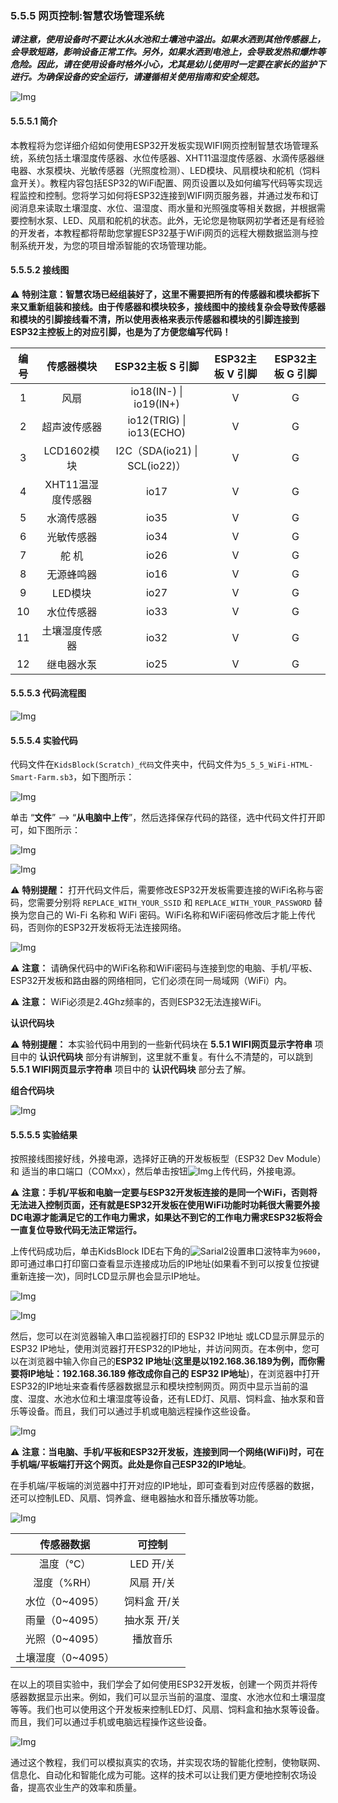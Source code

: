 ### 5.5.5 网页控制:智慧农场管理系统

***请注意，使用设备时不要让水从水池和土壤池中溢出。如果水洒到其他传感器上，会导致短路，影响设备正常工作。另外，如果水洒到电池上，会导致发热和爆炸等危险。因此，请在使用设备时格外小心，尤其是幼儿使用时一定要在家长的监护下进行。为确保设备的安全运行，请遵循相关使用指南和安全规范。***

![Img](../media/cout11.png)

#### 5.5.5.1 简介

本教程将为您详细介绍如何使用ESP32开发板实现WIFI网页控制智慧农场管理系统，系统包括土壤湿度传感器、水位传感器、XHT11温湿度传感器、水滴传感器继电器、水泵模块、光敏传感器（光照度检测）、LED模块、风扇模块和舵机（饲料盒开关）。教程内容包括ESP32的WiFi配置、网页设置以及如何编写代码等实现远程监控和控制。您将学习如何将ESP32连接到WIFI网页服务器，并通过发布和订阅消息来读取土壤湿度、水位、温湿度、雨水量和光照强度等相关数据，并根据需要控制水泵、LED、风扇和舵机的状态。此外，无论您是物联网初学者还是有经验的开发者，本教程都将帮助您掌握ESP32基于WiFi网页的远程大棚数据监测与控制系统开发，为您的项目增添智能的农场管理功能。

#### 5.5.5.2 接线图

⚠️ **特别注意：智慧农场已经组装好了，这里不需要把所有的传感器和模块都拆下来又重新组装和接线。由于传感器和模块较多，接线图中的接线复杂会导致传感器和模块的引脚接线看不清，所以使用表格来表示传感器和模块的引脚连接到ESP32主控板上的对应引脚，也是为了方便您编写代码！**

| 编号 |      传感器模块        |      ESP32主板 S 引脚       |  ESP32主板 V 引脚 |  ESP32主板 G 引脚 |
| :--: | :------------------:  | :------------------------: |:---------------: |:---------------: |
|  1   |         风扇          |    io18(IN-) \| io19(IN+)     |        V         |         G        |
|  2   |      超声波传感器      |    io12(TRIG) \| io13(ECHO)    |        V         |         G        |
|  3   |      LCD1602模块      |  I2C（SDA(io21) \| SCL(io22)） |        V         |         G        |
|  4   |   XHT11温湿度传感器    |            io17             |        V         |         G        |
|  5   |      水滴传感器        |            io35             |        V         |         G        |
|  6   |      光敏传感器        |            io34             |        V         |         G        |
|  7   |        舵 机           |            io26             |        V         |         G        |
|  8   |      无源蜂鸣器        |            io16             |       V          |         G        |
|  9   |       LED模块          |            io27             |        V         |          G       |
|  10  |      水位传感器        |            io33             |        V         |          G        |
|  11  |    土壤湿度传感器      |            io32             |        V         |          G        |
|  12  |      继电器水泵        |            io25              |        V         |          G        |

#### 5.5.5.3 代码流程图

![Img](../media/flo12.png)

#### 5.5.5.4 实验代码

代码文件在`KidsBlock(Scratch)_代码`文件夹中，代码文件为`5_5_5_WiFi-HTML-Smart-Farm.sb3`，如下图所示：

![Img](../media/couj-021.png)

单击 “**文件**” --> “**从电脑中上传**”，然后选择保存代码的路径，选中代码文件打开即可，如下图所示：

![Img](../media/couj-01-1.png)

![Img](../media/couj-021-1.png)

⚠️ **特别提醒：** 打开代码文件后，需要修改ESP32开发板需要连接的WiFi名称与密码，您需要分别将 `REPLACE_WITH_YOUR_SSID` 和 `REPLACE_WITH_YOUR_PASSWORD` 替换为您自己的 Wi-Fi 名称和 WiFi 密码。WiFi名称和WiFi密码修改后才能上传代码，否则你的ESP32开发板将无法连接网络。

![Img](../media/couj-00.png)

⚠️ **注意：** 请确保代码中的WiFi名称和WiFi密码与连接到您的电脑、手机/平板、ESP32开发板和路由器的网络相同，它们必须在同一局域网（WiFi）内。

⚠️ **注意：** WiFi必须是2.4Ghz频率的，否则ESP32无法连接WiFi。

**认识代码块**

⚠️ **特别提醒：** 本实验代码中用到的一些新代码块在 **5.5.1 WIFI网页显示字符串** 项目中的 **认识代码块** 部分有讲解到，这里就不重复。有什么不清楚的，可以跳到 **5.5.1 WIFI网页显示字符串** 项目中的 **认识代码块** 部分去了解。

**组合代码块**

![Img](../media/KidsBlock-code21.png)

#### 5.5.5.5 实验结果

按照接线图接好线，外接电源，选择好正确的开发板板型（ESP32 Dev Module）和 适当的串口端口（COMxx），然后单击按钮![Img](../media/upload.png)上传代码，外接电源。

⚠️ **注意：手机/平板和电脑一定要与ESP32开发板连接的是同一个WiFi，否则将无法进入控制页面，还有就是ESP32开发板在使用WiFi功能时功耗很大需要外接DC电源才能满足它的工作电力需求，如果达不到它的工作电力需求ESP32板将会一直复位导致代码无法正常运行。**

上传代码成功后，单击KidsBlock IDE右下角的![Sarial2](../media/Sarial2.png)设置串口波特率为`9600`，即可通过串口打印窗口查看显示连接成功后的IP地址(如果看不到可以按复位按键重新连接一次)，同时LCD显示屏也会显示IP地址。  

![Img](../media/abcouj0114.png)

![Img](../media/cou0114-1.jpg)

然后，您可以在浏览器输入串口监视器打印的 ESP32 IP地址 或LCD显示屏显示的 ESP32 IP地址，使用浏览器打开ESP32的IP地址，并访问网页。在本例中，您可以在浏览器中输入你自己的**ESP32 IP地址**(**这里是以192.168.36.189为例，而你需要将IP地址：192.168.36.189 修改成你自己的 ESP32 IP地址**)，在浏览器中打开ESP32的IP地址来查看传感器数据显示和模块控制网页。网页中显示当前的温度、湿度、水池水位和土壤湿度等设备，还有LED灯、风扇、饲料盒、抽水泵和音乐等设备。而且，我们可以通过手机或电脑远程操作这些设备。

![Img](../media/webpag.png)

⚠️ **注意：当电脑、手机/平板和ESP32开发板，连接到同一个网络(WiFi)时，可在手机端/平板端打开这个网页。此处是你自己ESP32的IP地址**。

在手机端/平板端的浏览器中打开对应的IP地址，即可查看到对应传感器的数据，还可以控制LED、风扇、饲养盒、继电器抽水和音乐播放等功能。

![Img](../media/WiFi-HTML-Smart-Farm.gif)

|   传感器数据   |   可控制   |
| :------------: | :--------: |
|   温度（℃）    |  LED 开/关   |
|   湿度（%RH）   |  风扇 开/关  |
| 水位（0~4095）  | 饲料盒 开/关 |
| 雨量（0~4095）  | 抽水泵 开/关 |
| 光照（0~4095）  |   播放音乐   |
|土壤湿度（0~4095）|              |

在以上的项目实验中，我们学会了如何使用ESP32开发板，创建一个网页并将传感器数据显示出来。例如，我们可以显示当前的温度、湿度、水池水位和土壤湿度等等。我们也可以使用这个开发板来控制LED灯、风扇、饲料盒和抽水泵等设备。而且，我们可以通过手机或电脑远程操作这些设备。

![Img](../media/cou118.png)

通过这个教程，我们可以模拟真实的农场，并实现农场的智能化控制，使物联网、信息化、自动化和智能化成为可能。这样的技术可以让我们更方便地控制农场设备，提高农业生产的效率和质量。